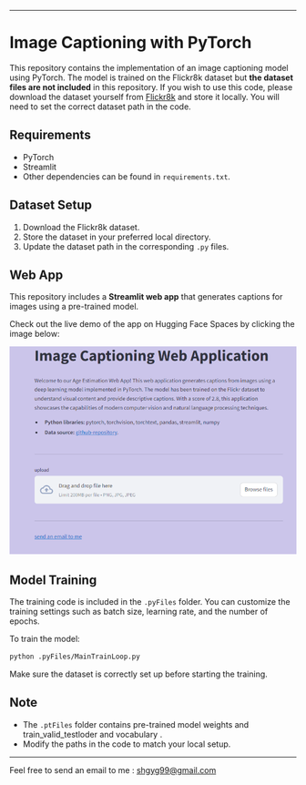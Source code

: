 
---

# Image Captioning with PyTorch

This repository contains the implementation of an image captioning model using PyTorch. The model is trained on the Flickr8k dataset but **the dataset files are not included** in this repository. If you wish to use this code, please download the dataset yourself from [Flickr8k](https://www.kaggle.com/datasets/adityajn105/flickr8k) and store it locally. You will need to set the correct dataset path in the code.

## Requirements
- PyTorch
- Streamlit
- Other dependencies can be found in `requirements.txt`.

## Dataset Setup
1. Download the Flickr8k dataset.
2. Store the dataset in your preferred local directory.
3. Update the dataset path in the corresponding `.py` files.

## Web App
This repository includes a **Streamlit web app** that generates captions for images using a pre-trained model.

Check out the live demo of the app on Hugging Face Spaces by clicking the image below:

[![Hugging Face Space](https://raw.githubusercontent.com/shgyg99/ImageCaptioning/master/screenshot20240916085613.png)](https://shgyg99-imagecaptioning.hf.space)

## Model Training
The training code is included in the `.pyFiles` folder. You can customize the training settings such as batch size, learning rate, and the number of epochs.

To train the model:
```bash
python .pyFiles/MainTrainLoop.py
```

Make sure the dataset is correctly set up before starting the training.


## Note
- The `.ptFiles` folder contains pre-trained model weights and train_valid_testloder and vocabulary .
- Modify the paths in the code to match your local setup.

---

Feel free to send an email to me : [shgyg99@gmail.com](mailto:shgyg99@gmail.com)
